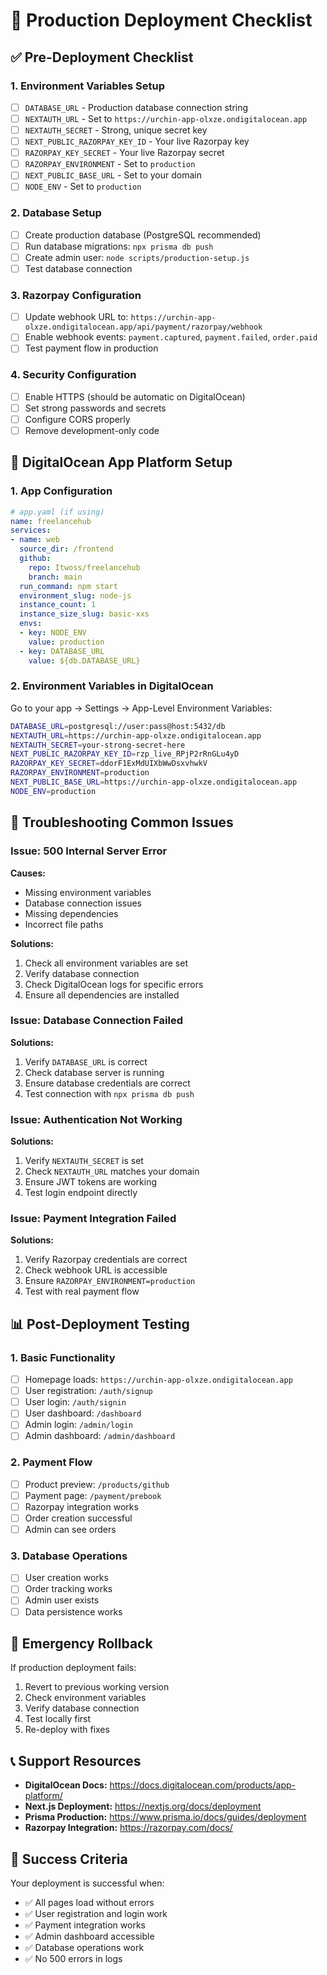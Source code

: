 # 🚀 Production Deployment Checklist

## ✅ **Pre-Deployment Checklist**

### **1. Environment Variables Setup**
- [ ] `DATABASE_URL` - Production database connection string
- [ ] `NEXTAUTH_URL` - Set to `https://urchin-app-olxze.ondigitalocean.app`
- [ ] `NEXTAUTH_SECRET` - Strong, unique secret key
- [ ] `NEXT_PUBLIC_RAZORPAY_KEY_ID` - Your live Razorpay key
- [ ] `RAZORPAY_KEY_SECRET` - Your live Razorpay secret
- [ ] `RAZORPAY_ENVIRONMENT` - Set to `production`
- [ ] `NEXT_PUBLIC_BASE_URL` - Set to your domain
- [ ] `NODE_ENV` - Set to `production`

### **2. Database Setup**
- [ ] Create production database (PostgreSQL recommended)
- [ ] Run database migrations: `npx prisma db push`
- [ ] Create admin user: `node scripts/production-setup.js`
- [ ] Test database connection

### **3. Razorpay Configuration**
- [ ] Update webhook URL to: `https://urchin-app-olxze.ondigitalocean.app/api/payment/razorpay/webhook`
- [ ] Enable webhook events: `payment.captured`, `payment.failed`, `order.paid`
- [ ] Test payment flow in production

### **4. Security Configuration**
- [ ] Enable HTTPS (should be automatic on DigitalOcean)
- [ ] Set strong passwords and secrets
- [ ] Configure CORS properly
- [ ] Remove development-only code

## 🔧 **DigitalOcean App Platform Setup**

### **1. App Configuration**
```yaml
# app.yaml (if using)
name: freelancehub
services:
- name: web
  source_dir: /frontend
  github:
    repo: Itwoss/freelancehub
    branch: main
  run_command: npm start
  environment_slug: node-js
  instance_count: 1
  instance_size_slug: basic-xxs
  envs:
  - key: NODE_ENV
    value: production
  - key: DATABASE_URL
    value: ${db.DATABASE_URL}
```

### **2. Environment Variables in DigitalOcean**
Go to your app → Settings → App-Level Environment Variables:

```bash
DATABASE_URL=postgresql://user:pass@host:5432/db
NEXTAUTH_URL=https://urchin-app-olxze.ondigitalocean.app
NEXTAUTH_SECRET=your-strong-secret-here
NEXT_PUBLIC_RAZORPAY_KEY_ID=rzp_live_RPjP2rRnGLu4yD
RAZORPAY_KEY_SECRET=ddorF1ExMdUIXbWwDsxvhwkV
RAZORPAY_ENVIRONMENT=production
NEXT_PUBLIC_BASE_URL=https://urchin-app-olxze.ondigitalocean.app
NODE_ENV=production
```

## 🐛 **Troubleshooting Common Issues**

### **Issue: 500 Internal Server Error**
**Causes:**
- Missing environment variables
- Database connection issues
- Missing dependencies
- Incorrect file paths

**Solutions:**
1. Check all environment variables are set
2. Verify database connection
3. Check DigitalOcean logs for specific errors
4. Ensure all dependencies are installed

### **Issue: Database Connection Failed**
**Solutions:**
1. Verify `DATABASE_URL` is correct
2. Check database server is running
3. Ensure database credentials are correct
4. Test connection with `npx prisma db push`

### **Issue: Authentication Not Working**
**Solutions:**
1. Verify `NEXTAUTH_SECRET` is set
2. Check `NEXTAUTH_URL` matches your domain
3. Ensure JWT tokens are working
4. Test login endpoint directly

### **Issue: Payment Integration Failed**
**Solutions:**
1. Verify Razorpay credentials are correct
2. Check webhook URL is accessible
3. Ensure `RAZORPAY_ENVIRONMENT=production`
4. Test with real payment flow

## 📊 **Post-Deployment Testing**

### **1. Basic Functionality**
- [ ] Homepage loads: `https://urchin-app-olxze.ondigitalocean.app`
- [ ] User registration: `/auth/signup`
- [ ] User login: `/auth/signin`
- [ ] User dashboard: `/dashboard`
- [ ] Admin login: `/admin/login`
- [ ] Admin dashboard: `/admin/dashboard`

### **2. Payment Flow**
- [ ] Product preview: `/products/github`
- [ ] Payment page: `/payment/prebook`
- [ ] Razorpay integration works
- [ ] Order creation successful
- [ ] Admin can see orders

### **3. Database Operations**
- [ ] User creation works
- [ ] Order tracking works
- [ ] Admin user exists
- [ ] Data persistence works

## 🚨 **Emergency Rollback**

If production deployment fails:
1. Revert to previous working version
2. Check environment variables
3. Verify database connection
4. Test locally first
5. Re-deploy with fixes

## 📞 **Support Resources**

- **DigitalOcean Docs:** https://docs.digitalocean.com/products/app-platform/
- **Next.js Deployment:** https://nextjs.org/docs/deployment
- **Prisma Production:** https://www.prisma.io/docs/guides/deployment
- **Razorpay Integration:** https://razorpay.com/docs/

## 🎯 **Success Criteria**

Your deployment is successful when:
- ✅ All pages load without errors
- ✅ User registration and login work
- ✅ Payment integration works
- ✅ Admin dashboard accessible
- ✅ Database operations work
- ✅ No 500 errors in logs


